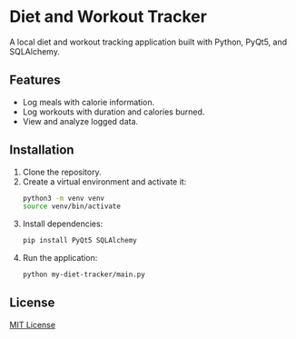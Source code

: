 # Diet and Workout Tracker

A local diet and workout tracking application built with Python, PyQt5, and SQLAlchemy.

## Features
- Log meals with calorie information.
- Log workouts with duration and calories burned.
- View and analyze logged data.

## Installation
1. Clone the repository.
2. Create a virtual environment and activate it:
    ```bash
    python3 -m venv venv
    source venv/bin/activate
    ```
3. Install dependencies:
    ```bash
    pip install PyQt5 SQLAlchemy
    ```
4. Run the application:
    ```bash
    python my-diet-tracker/main.py
    ```

## License
[MIT License](LICENSE)
